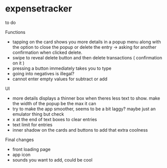 # expensetracker

<!-- Remember to add "<uses-permission android:name="android.permission.INTERNET" />" this line of code to ./android/app/src/main/AndroidManifest.xml!!!! -->

to do

Functions
- tapping on the card shows you more details in a popup menu along with the option to close the popup or delete the entry -> asking for another confirmation when clicked delete.
- swipe to reveal delete button and then delete transactions ( confirmation on it )
- pressing a button immediately takes you to type
- going into negatives is illegal?
- cannot enter empty values for subtract or add

UI
- more details displays a thinner box when theres less text to show. make the width of the popup be the max it can 
- try to make the app smoother, seems to be a bit laggy? maybe just an emulator thing but check
- x at the end of text boxes to clear entries
- text limit for entries
- inner shadow on the cards and buttons to add that extra coolness

Final changes
- front loading page
- app icon
- sounds you want to add, could be cool